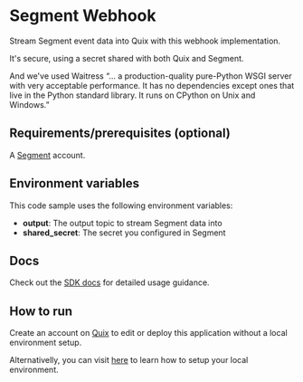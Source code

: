 # Segment Webhook

Stream Segment event data into Quix with this webhook implementation.

It's secure, using a secret shared with both Quix and Segment.

And we've used Waitress “… a production-quality pure-Python WSGI server with very acceptable performance. It has no dependencies except ones that live in the Python standard library. It runs on CPython on Unix and Windows.”

## Requirements/prerequisites (optional)

A [Segment](https://app.segment.com/) account.

## Environment variables

This code sample uses the following environment variables:

- **output**: The output topic to stream Segment data into
- **shared_secret**: The secret you configured in Segment

## Docs
Check out the [SDK docs](https://quix.ai/docs/sdk/introduction.html) for detailed usage guidance.

## How to run
Create an account on [Quix](https://portal.platform.quix.ai/self-sign-up?xlink=github) to edit or deploy this application without a local environment setup.

Alternativelly, you can visit [here](https://quix.ai/docs/sdk/python-setup.html) to learn how to setup your local environment.